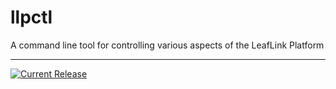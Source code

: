 # llpctl

A command line tool for controlling various aspects of the LeafLink Platform

---

[![Current Release](https://img.shields.io/badge/release-0.1.8-1eb0fc.svg)](https://github.com/leeaflink/llpctl/releases/tag/0.1.8)
